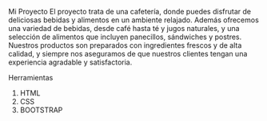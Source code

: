 Mi Proyecto
El proyecto trata de una cafetería, donde puedes disfrutar de deliciosas bebidas y alimentos en un ambiente relajado. Además ofrecemos una variedad de bebidas, desde café hasta té y jugos naturales, y una selección de alimentos que incluyen panecillos, sándwiches y postres. Nuestros productos son preparados con ingredientes frescos y de alta calidad, y siempre nos aseguramos de que nuestros clientes tengan una experiencia agradable y satisfactoria.

Herramientas 
1. HTML
2. CSS
3. BOOTSTRAP